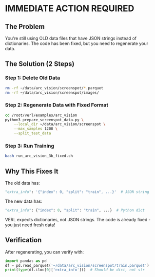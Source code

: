 # IMMEDIATE ACTION REQUIRED

## The Problem
You're still using OLD data files that have JSON strings instead of dictionaries. The code has been fixed, but you need to regenerate your data.

## The Solution (2 Steps)

### Step 1: Delete Old Data
```bash
rm -rf ~/data/arc_vision/screenspot/*.parquet
rm -rf ~/data/arc_vision/screenspot/images/
```

### Step 2: Regenerate Data with Fixed Format
```bash
cd /root/verl/examples/arc_vision
python3 prepare_screenspot_data.py \
    --local_dir ~/data/arc_vision/screenspot \
    --max_samples 1200 \
    --split_test_data
```

### Step 3: Run Training
```bash
bash run_arc_vision_3b_fixed.sh
```

## Why This Fixes It

The old data has:
```python
"extra_info": '{"index": 0, "split": "train", ...}'  # JSON string
```

The new data has:
```python
"extra_info": {"index": 0, "split": "train", ...}  # Python dict
```

VERL expects dictionaries, not JSON strings. The code is already fixed - you just need fresh data!

## Verification
After regenerating, you can verify with:
```python
import pandas as pd
df = pd.read_parquet('~/data/arc_vision/screenspot/train.parquet')
print(type(df.iloc[0]['extra_info']))  # Should be dict, not str
```